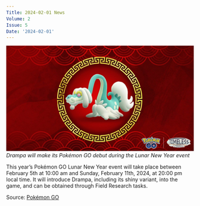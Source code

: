 ```yaml
---
Title: 2024-02-01 News
Volume: 2
Issue: 5
Date: '2024-02-01'
---
```



[![Drampa will make its Pokémon GO debut during the Lunar New Year event](/web/images/drampa-will-make-its-pokemon-go-debut-during-the-lunar-new-year-event.jpeg)](/web/images/drampa-will-make-its-pokemon-go-debut-during-the-lunar-new-year-event.jpeg)*Drampa will make its Pokémon GO debut during the Lunar New Year event*



This year’s Pokémon GO Lunar New Year event will take place between February 5th at 10:00 am and Sunday, February 11th, 2024, at 20:00 pm local time. It will introduce Drampa, including its shiny variant, into the game, and can be obtained through Field Research tasks.

Source: [Pokémon GO](https://pokemongolive.com/post/lunar-new-year-event-2024?hl=en)
